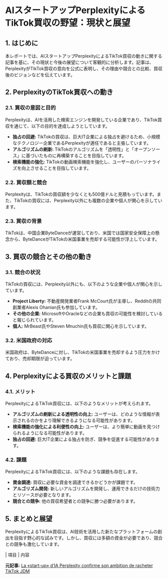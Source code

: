# AIスタートアップPerplexityによるTikTok買収の野望：現状と展望

## 1. はじめに

本レポートでは、AIスタートアップPerplexityによるTikTok買収の動きに関する記事を基に、その現状と今後の展望について客観的に分析します。記事は、PerplexityがTikTok買収の意向を公式に表明し、その理由や競合との比較、買収後のビジョンなどを伝えています。

## 2. PerplexityのTikTok買収への動き

### 2.1. 買収の意図と目的

Perplexityは、AIを活用した検索エンジンを開発している企業であり、TikTok買収を通じて、以下の目的を達成しようとしています。

* **独占の回避:** TikTokの買収は、巨大IT企業による独占を避けるため、小規模なテクノロジー企業であるPerplexityが適任であると主張しています。
* **アルゴリズムの刷新:** TikTokのアルゴリズムを「透明性」と「オープンソース」に基づいたものに再構築することを目指しています。
* **検索機能の強化:** TikTokの動画検索機能を強化し、ユーザーのパーソナライズを向上させることを目指しています。

### 2.2. 買収額と競合

Perplexityは、TikTokの買収額を少なくとも500億ドルと見積もっています。また、TikTokの買収には、Perplexity以外にも複数の企業や個人が関心を示しています。

### 2.3. 買収の背景

TikTokは、中国企業ByteDanceが運営しており、米国では国家安全保障上の懸念から、ByteDanceがTikTokの米国事業を売却する可能性が浮上しています。

## 3. 買収の競合とその他の動き

### 3.1. 競合の状況

TikTokの買収には、Perplexity以外にも、以下のような企業や個人が関心を示しています。

* **Project Liberty:** 不動産開発業者Frank McCourt氏が主導し、Redditの共同創業者Alexis Ohanian氏も参加しています。
* **その他の企業:** MicrosoftやOracleなどの企業も買収の可能性を検討していると報じられています。
* **個人:** MrBeast氏やSteven Mnuchin氏も買収に関心を示しています。

### 3.2. 米国政府の対応

米国政府は、ByteDanceに対し、TikTokの米国事業を売却するよう圧力をかけており、売却期限が迫っています。

## 4. Perplexityによる買収のメリットと課題

### 4.1. メリット

PerplexityによるTikTok買収には、以下のようなメリットが考えられます。

* **アルゴリズムの刷新による透明性の向上:** ユーザーは、どのような情報が表示されるのかをより理解できるようになる可能性があります。
* **検索機能の強化による利便性の向上:** ユーザーは、より簡単に動画を見つけられるようになる可能性があります。
* **独占の回避:** 巨大IT企業による独占を防ぎ、競争を促進する可能性があります。

### 4.2. 課題

PerplexityによるTikTok買収には、以下のような課題も存在します。

* **資金調達:** 買収に必要な資金を調達できるかどうかが課題です。
* **アルゴリズム開発:** 新しいアルゴリズムを開発し、運用できるだけの技術力とリソースが必要となります。
* **競合との競争:** 他の買収希望者との競争に勝つ必要があります。

## 5. まとめと展望

PerplexityによるTikTok買収は、AI技術を活用した新たなプラットフォームの創出を目指す野心的な試みです。しかし、買収には多額の資金が必要であり、競合との競争も激化しています。

| 項目 | 内容 

**元記事:** [La «start-up» d’IA Perplexity confirme son ambition de racheter TikTok JDM](https://www.journaldemontreal.com/2025/03/21/la-start-up-dia-perplexity-confirme-son-ambition-de-racheter-tiktok)